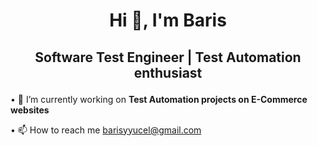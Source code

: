 # <p align="center"> Hi 👋, I'm Baris

## <p align="center"> Software Test Engineer | Test Automation enthusiast

• 🔭 I’m currently working on **Test Automation projects on E-Commerce websites**

• 📫 How to reach me barisyyucel@gmail.com
